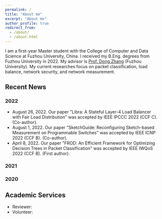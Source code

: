 ```yaml
---
permalink: /
title: "About me"
excerpt: "About me"
author_profile: true
redirect_from: 
  - /about/
  - /about.html
---
```


I am a first-year Master student with the College of Computer and Data Science at Fuzhou University, China. I received my B.Eng. degrees from Fuzhou University in 2022. My advisor is [Prof. Dong Zhang](https://ccds.fzu.edu.cn/info/1206/5188.htm) (Fuzhou University). My current researches focus on packet classification, load balance, network security, and network measurement.

## Recent News

### 2022

- August 26, 2022. Our paper "Libra: A Stateful Layer-4 Load Balancer with Fair Load Distribution" was accepted by IEEE IPCCC 2022 (CCF C). (Co-author).
- August 1, 2022. Our paper "SketchGuide: Reconfiguring Sketch-based Measurement on Programmable Switches" was accepted by IEEE ICNP 2022 (CCF B). (Co-author).
- April 8, 2022. Our paper "FROD: An Efficient Framework for Optimizing Decision Trees in Packet Classification" was accepted by IEEE IWQoS 2022 (CCF B). (First author).


### 2021


### 2020


## Academic Services

- Reviewer: 
- Volunteer: 




